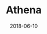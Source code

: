 ---
layout: post
title: Athena
image: /public/photos/athena.jpg
caption: 
date: 2018-06-10
tags: []
---